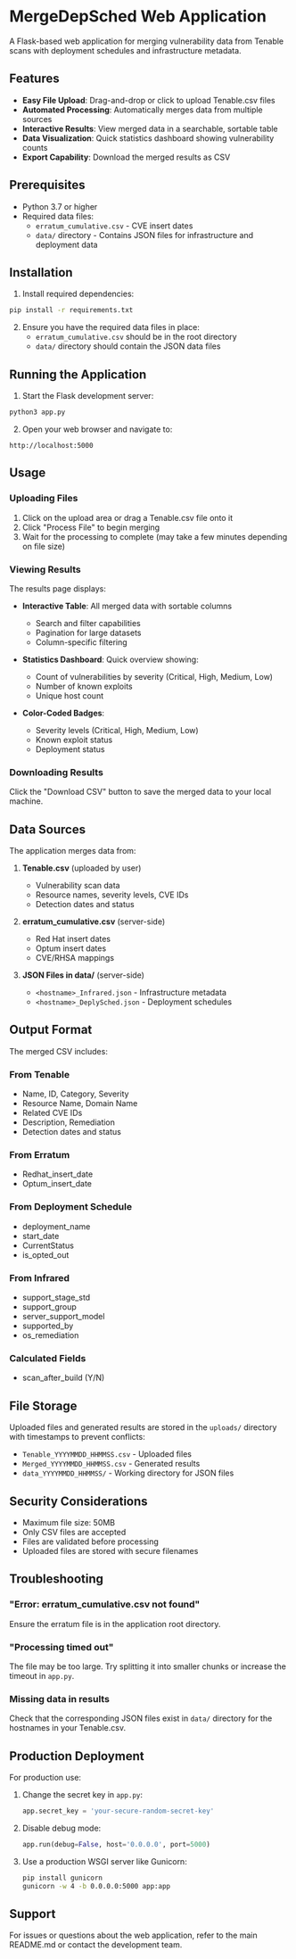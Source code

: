 # MergeDepSched Web Application

A Flask-based web application for merging vulnerability data from Tenable scans with deployment schedules and infrastructure metadata.

## Features

- **Easy File Upload**: Drag-and-drop or click to upload Tenable.csv files
- **Automated Processing**: Automatically merges data from multiple sources
- **Interactive Results**: View merged data in a searchable, sortable table
- **Data Visualization**: Quick statistics dashboard showing vulnerability counts
- **Export Capability**: Download the merged results as CSV

## Prerequisites

- Python 3.7 or higher
- Required data files:
  - `erratum_cumulative.csv` - CVE insert dates
  - `data/` directory - Contains JSON files for infrastructure and deployment data

## Installation

1. Install required dependencies:

```bash
pip install -r requirements.txt
```

2. Ensure you have the required data files in place:
   - `erratum_cumulative.csv` should be in the root directory
   - `data/` directory should contain the JSON data files

## Running the Application

1. Start the Flask development server:

```bash
python3 app.py
```

2. Open your web browser and navigate to:

```
http://localhost:5000
```

## Usage

### Uploading Files

1. Click on the upload area or drag a Tenable.csv file onto it
2. Click "Process File" to begin merging
3. Wait for the processing to complete (may take a few minutes depending on file size)

### Viewing Results

The results page displays:

- **Interactive Table**: All merged data with sortable columns
  - Search and filter capabilities
  - Pagination for large datasets
  - Column-specific filtering

- **Statistics Dashboard**: Quick overview showing:
  - Count of vulnerabilities by severity (Critical, High, Medium, Low)
  - Number of known exploits
  - Unique host count

- **Color-Coded Badges**:
  - Severity levels (Critical, High, Medium, Low)
  - Known exploit status
  - Deployment status

### Downloading Results

Click the "Download CSV" button to save the merged data to your local machine.

## Data Sources

The application merges data from:

1. **Tenable.csv** (uploaded by user)
   - Vulnerability scan data
   - Resource names, severity levels, CVE IDs
   - Detection dates and status

2. **erratum_cumulative.csv** (server-side)
   - Red Hat insert dates
   - Optum insert dates
   - CVE/RHSA mappings

3. **JSON Files in data/** (server-side)
   - `<hostname>_Infrared.json` - Infrastructure metadata
   - `<hostname>_DeplySched.json` - Deployment schedules

## Output Format

The merged CSV includes:

### From Tenable
- Name, ID, Category, Severity
- Resource Name, Domain Name
- Related CVE IDs
- Description, Remediation
- Detection dates and status

### From Erratum
- Redhat_insert_date
- Optum_insert_date

### From Deployment Schedule
- deployment_name
- start_date
- CurrentStatus
- is_opted_out

### From Infrared
- support_stage_std
- support_group
- server_support_model
- supported_by
- os_remediation

### Calculated Fields
- scan_after_build (Y/N)

## File Storage

Uploaded files and generated results are stored in the `uploads/` directory with timestamps to prevent conflicts:

- `Tenable_YYYYMMDD_HHMMSS.csv` - Uploaded files
- `Merged_YYYYMMDD_HHMMSS.csv` - Generated results
- `data_YYYYMMDD_HHMMSS/` - Working directory for JSON files

## Security Considerations

- Maximum file size: 50MB
- Only CSV files are accepted
- Files are validated before processing
- Uploaded files are stored with secure filenames

## Troubleshooting

### "Error: erratum_cumulative.csv not found"
Ensure the erratum file is in the application root directory.

### "Processing timed out"
The file may be too large. Try splitting it into smaller chunks or increase the timeout in `app.py`.

### Missing data in results
Check that the corresponding JSON files exist in `data/` directory for the hostnames in your Tenable.csv.

## Production Deployment

For production use:

1. Change the secret key in `app.py`:
   ```python
   app.secret_key = 'your-secure-random-secret-key'
   ```

2. Disable debug mode:
   ```python
   app.run(debug=False, host='0.0.0.0', port=5000)
   ```

3. Use a production WSGI server like Gunicorn:
   ```bash
   pip install gunicorn
   gunicorn -w 4 -b 0.0.0.0:5000 app:app
   ```

## Support

For issues or questions about the web application, refer to the main README.md or contact the development team.
